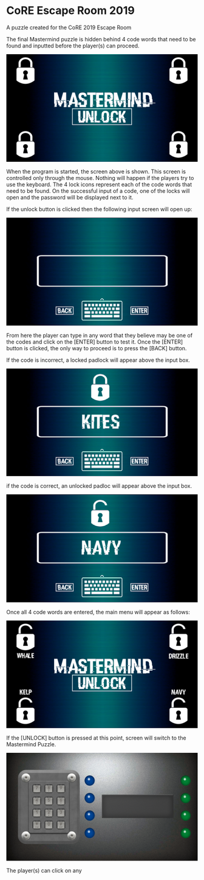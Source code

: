 # CoRE Escape Room 2019
A puzzle created for the CoRE 2019 Escape Room

The final Mastermind puzzle is hidden behind 4 code words that need to be found and inputted before the player(s) can proceed.

![Title Screen](/designs/TitleScreenLocked.png)

When the program is started, the screen above is shown. This screen is controlled only through the mouse. Nothing will happen if the players try to use the keyboard. The 4 lock icons represent each of the code words that need to be found. On the successful input of a code, one of the locks will open and the password will be displayed next to it. 

If the unlock button is clicked then the following input screen will open up:

![Title Screen](/designs/InputScreenBlank.png)

From here the player can type in any word that they believe may be one of the codes and click on the [ENTER] button to test it. Once the [ENTER] button is clicked, the only way to proceed is to press the [BACK] button. 

If the code is incorrect, a locked padlock will appear above the input box.

![Title Screen](/designs/InputScreenWrong.png)

if the code is correct, an unlocked padloc will appear above the input box.

![Title Screen](/designs/InputScreenRight.png)

Once all 4 code words are entered, the main menu will appear as follows:

![Title Screen](/designs/TitleScreenUnlocked.png)

If the [UNLOCK] button is pressed at this point, screen will switch to the Mastermind Puzzle.

![Title Screen](/designs/MastermindBlank.png)

The player(s) can click on any
